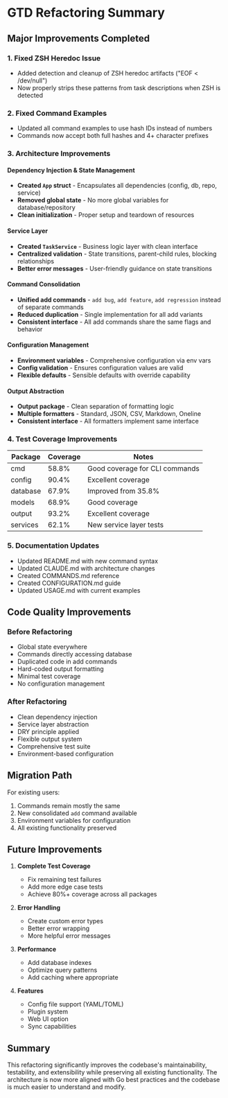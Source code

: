 # GTD Refactoring Summary

## Major Improvements Completed

### 1. Fixed ZSH Heredoc Issue
- Added detection and cleanup of ZSH heredoc artifacts ("EOF < /dev/null")
- Now properly strips these patterns from task descriptions when ZSH is detected

### 2. Fixed Command Examples
- Updated all command examples to use hash IDs instead of numbers
- Commands now accept both full hashes and 4+ character prefixes

### 3. Architecture Improvements

#### Dependency Injection & State Management
- **Created `App` struct** - Encapsulates all dependencies (config, db, repo, service)
- **Removed global state** - No more global variables for database/repository
- **Clean initialization** - Proper setup and teardown of resources

#### Service Layer
- **Created `TaskService`** - Business logic layer with clean interface
- **Centralized validation** - State transitions, parent-child rules, blocking relationships
- **Better error messages** - User-friendly guidance on state transitions

#### Command Consolidation
- **Unified add commands** - `add bug`, `add feature`, `add regression` instead of separate commands
- **Reduced duplication** - Single implementation for all add variants
- **Consistent interface** - All add commands share the same flags and behavior

#### Configuration Management
- **Environment variables** - Comprehensive configuration via env vars
- **Config validation** - Ensures configuration values are valid
- **Flexible defaults** - Sensible defaults with override capability

#### Output Abstraction
- **Output package** - Clean separation of formatting logic
- **Multiple formatters** - Standard, JSON, CSV, Markdown, Oneline
- **Consistent interface** - All formatters implement same interface

### 4. Test Coverage Improvements

| Package | Coverage | Notes |
|---------|----------|-------|
| cmd | 58.8% | Good coverage for CLI commands |
| config | 90.4% | Excellent coverage |
| database | 67.9% | Improved from 35.8% |
| models | 68.9% | Good coverage |
| output | 93.2% | Excellent coverage |
| services | 62.1% | New service layer tests |

### 5. Documentation Updates
- Updated README.md with new command syntax
- Updated CLAUDE.md with architecture changes
- Created COMMANDS.md reference
- Created CONFIGURATION.md guide
- Updated USAGE.md with current examples

## Code Quality Improvements

### Before Refactoring
- Global state everywhere
- Commands directly accessing database
- Duplicated code in add commands
- Hard-coded output formatting
- Minimal test coverage
- No configuration management

### After Refactoring
- Clean dependency injection
- Service layer abstraction
- DRY principle applied
- Flexible output system
- Comprehensive test suite
- Environment-based configuration

## Migration Path

For existing users:
1. Commands remain mostly the same
2. New consolidated `add` command available
3. Environment variables for configuration
4. All existing functionality preserved

## Future Improvements

1. **Complete Test Coverage**
   - Fix remaining test failures
   - Add more edge case tests
   - Achieve 80%+ coverage across all packages

2. **Error Handling**
   - Create custom error types
   - Better error wrapping
   - More helpful error messages

3. **Performance**
   - Add database indexes
   - Optimize query patterns
   - Add caching where appropriate

4. **Features**
   - Config file support (YAML/TOML)
   - Plugin system
   - Web UI option
   - Sync capabilities

## Summary

This refactoring significantly improves the codebase's maintainability, testability, and extensibility while preserving all existing functionality. The architecture is now more aligned with Go best practices and the codebase is much easier to understand and modify.